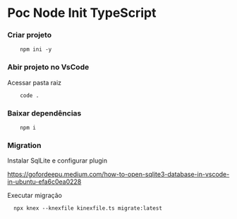 # Poc Node Init TypeScript

### Criar projeto 

```
    npm ini -y
```

### Abir projeto no VsCode

Acessar pasta raiz
```
    code .
```

### Baixar dependências 

```
    npm i
```

### Migration 

Instalar SqlLite e configurar plugin

https://gofordeepu.medium.com/how-to-open-sqlite3-database-in-vscode-in-ubuntu-efa6c0ea0228

Executar migração

```
  npx knex --knexfile kinexfile.ts migrate:latest
```



